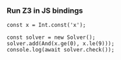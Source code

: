 ### Run Z3 in JS bindings

```z3-js
const x = Int.const('x');

const solver = new Solver();
solver.add(And(x.ge(0), x.le(9)));
console.log(await solver.check());
```